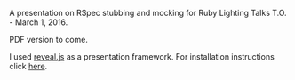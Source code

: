 A presentation on RSpec stubbing and mocking for Ruby Lighting Talks T.O. - March 1, 2016.

PDF version to come.

I used [reveal.js](http://lab.hakim.se/reveal-js/) as a presentation framework. For installation instructions click [here](https://github.com/hakimel/reveal.js/#installation).